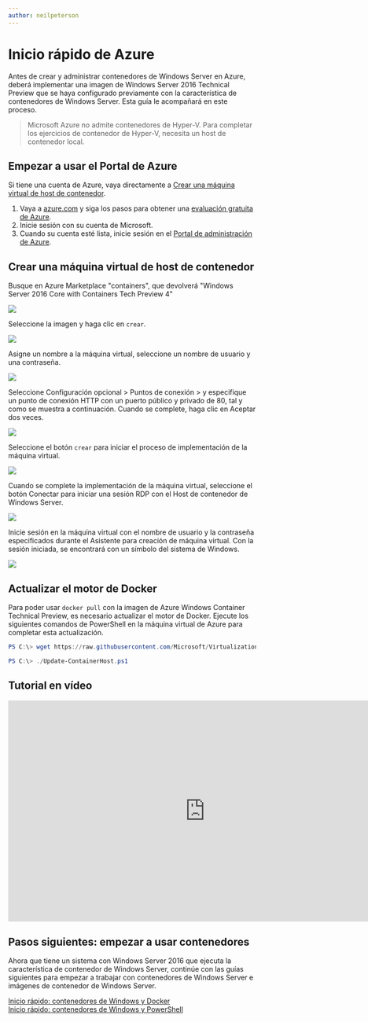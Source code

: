 ```yaml
---
author: neilpeterson
---
```


# Inicio rápido de Azure

Antes de crear y administrar contenedores de Windows Server en Azure, deberá implementar una imagen de Windows Server 2016 Technical Preview que se haya configurado previamente con la característica de contenedores de Windows Server. Esta guía le acompañará en este proceso.

> Microsoft Azure no admite contenedores de Hyper-V. Para completar los ejercicios de contenedor de Hyper-V, necesita un host de contenedor local.

## Empezar a usar el Portal de Azure

Si tiene una cuenta de Azure, vaya directamente a [Crear una máquina virtual de host de contenedor](#CreateacontainerhostVM).

1. Vaya a [azure.com](https://azure.com) y siga los pasos para obtener una [evaluación gratuita de Azure](https://azure.microsoft.com/en-us/pricing/free-trial/).
2. Inicie sesión con su cuenta de Microsoft.
3. Cuando su cuenta esté lista, inicie sesión en el [Portal de administración de Azure](https://portal.azure.com).

## Crear una máquina virtual de host de contenedor

Busque en Azure Marketplace "containers", que devolverá "Windows Server 2016 Core with Containers Tech Preview 4"

![](./media/newazure1.png)

Seleccione la imagen y haga clic en `crear`.

![](./media/tp41.png)

Asigne un nombre a la máquina virtual, seleccione un nombre de usuario y una contraseña.

![](media/newazure2.png)

Seleccione Configuración opcional > Puntos de conexión > y especifique un punto de conexión HTTP con un puerto público y privado de 80, tal y como se muestra a continuación. Cuando se complete, haga clic en Aceptar dos veces.

![](./media/newazure3.png)

Seleccione el botón `crear` para iniciar el proceso de implementación de la máquina virtual.

![](media/newazure2.png)

Cuando se complete la implementación de la máquina virtual, seleccione el botón Conectar para iniciar una sesión RDP con el Host de contenedor de Windows Server.

![](media/newazure6.png)

Inicie sesión en la máquina virtual con el nombre de usuario y la contraseña especificados durante el Asistente para creación de máquina virtual. Con la sesión iniciada, se encontrará con un símbolo del sistema de Windows.

![](media/newazure7.png)

## Actualizar el motor de Docker

Para poder usar `docker pull` con la imagen de Azure Windows Container Technical Preview, es necesario actualizar el motor de Docker. Ejecute los siguientes comandos de PowerShell en la máquina virtual de Azure para completar esta actualización.

```powershell
PS C:\> wget https://raw.githubusercontent.com/Microsoft/Virtualization-Documentation/live/windows-server-container-tools/Update-ContainerHost/Update-ContainerHost.ps1 -OutFile Update-ContainerHost.ps1

PS C:\> ./Update-ContainerHost.ps1
```

## Tutorial en vídeo

<iframe src="https://channel9.msdn.com/Blogs/containers/Quick-Start-Configure-Windows-Server-Containers-in-Microsoft-Azure/player#ccLang=es" width="800" height="450"  allowFullScreen="true" frameBorder="0" scrolling="no"></iframe>


## Pasos siguientes: empezar a usar contenedores

Ahora que tiene un sistema con Windows Server 2016 que ejecuta la característica de contenedor de Windows Server, continúe con las guías siguientes para empezar a trabajar con contenedores de Windows Server e imágenes de contenedor de Windows Server.

[Inicio rápido: contenedores de Windows y Docker](./manage_docker.md)  
[Inicio rápido: contenedores de Windows y PowerShell](./manage_powershell.md)



<!--HONumber=Mar16_HO3-->
